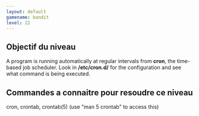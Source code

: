 ```yaml
---
layout: default
gamename: bandit
level: 22
---
```

Objectif du niveau
----------
A program is running automatically at regular intervals from
**cron**, the time-based job scheduler. Look in **/etc/cron.d/** for
the configuration and see what command is being executed.

Commandes a connaitre pour resoudre ce niveau
-----------------------------------------
cron, crontab, crontab(5) (use "man 5 crontab" to access this)

